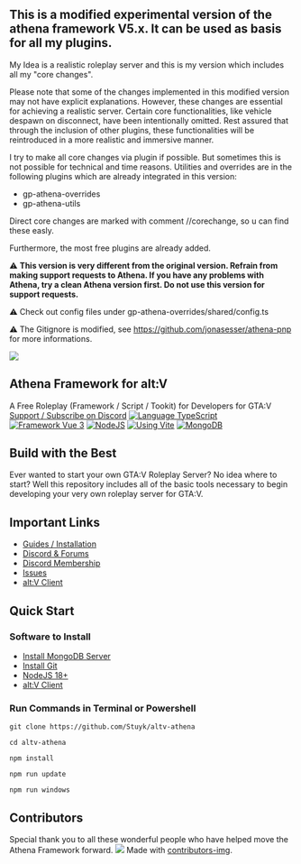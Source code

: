 <h2>This is a modified experimental version of the athena framework V5.x. It can be used as basis for all my plugins.</h2>

My Idea is a realistic roleplay server and this is my version which includes all my "core changes".

Please note that some of the changes implemented in this modified version may not have explicit explanations. However, these changes are essential for achieving a realistic server. Certain core functionalities, like vehicle despawn on disconnect, have been intentionally omitted. Rest assured that through the inclusion of other plugins, these functionalities will be reintroduced in a more realistic and immersive manner.

I try to make all core changes via plugin if possible. But sometimes this is not possible for technical and time reasons. Utilities and overrides are in the following plugins which are already integrated in this version:

-   gp-athena-overrides
-   gp-athena-utils

Direct core changes are marked with comment //corechange, so u can find these easly.

Furthermore, the most free plugins are already added.

⚠️ <b>This version is very different from the original version. Refrain from making support requests to Athena. If you have any problems with Athena, try a clean Athena version first. Do not use this version for support requests.</b>

⚠️ Check out config files under gp-athena-overrides/shared/config.ts

⚠️ The Gitignore is modified, see https://github.com/jonasesser/athena-pnp for more informations.

<img src="https://i.imgur.com/LhhWWET.png">

<h2>Athena Framework for alt:V</h2>A Free Roleplay (Framework / Script / Tookit) for Developers for GTA:V <a href="https://discord.com/servers/athena-framework-790039623648542760">Support / Subscribe on Discord</a> <a href="https://typescriptlang.org"><img src="https://img.shields.io/badge/Typescript-Typescript-007acc?label=" alt="Language TypeScript"></a> <a href="https://vuejs.org"><img src="https://img.shields.io/badge/Framework-Vue%203-green.svg?label=" alt="Framework Vue 3"></a> <a href="https://nodejs.org"><img src="https://img.shields.io/badge/Using-NodeJS-darkgreen.svg?label=" alt="NodeJS"></a> <a href="https://vitejs.dev"><img src="https://img.shields.io/badge/Using-Vite-cyan.svg?label=" alt="Using Vite"></a> <a href="https://mongodb.com/"><img src="https://img.shields.io/badge/Using-MongoDB-green.svg?label=" alt="MongoDB"></a>

## Build with the Best

Ever wanted to start your own GTA:V Roleplay Server? No idea where to start? Well this repository includes all of the basic tools necessary to begin developing your very own roleplay server for GTA:V.

## Important Links

-   [Guides / Installation](https://athenaframework.com)
-   [Discord & Forums](https://ares.stuyk.com/v1/get/discord)
-   [Discord Membership](https://discord.com/servers/athena-framework-790039623648542760)
-   [Issues](https://github.com/Stuyk/altv-athena/issues)
-   [alt:V Client](https://altv.mp)

## Quick Start

### Software to Install

-   [Install MongoDB Server](https://www.mongodb.com/try/download/community)
-   [Install Git](https://git-scm.com/downloads)
-   [NodeJS 18+](https://nodejs.org/en/download/)
-   [alt:V Client](https://altv.mp/)

### Run Commands in Terminal or Powershell

```
git clone https://github.com/Stuyk/altv-athena
```

```
cd altv-athena
```

```
npm install
```

```
npm run update
```

```
npm run windows
```

## Contributors

Special thank you to all these wonderful people who have helped move the Athena Framework forward.
<a href="https://github.com/stuyk/altv-athena/graphs/contributors"><img src="https://contrib.rocks/image?repo=stuyk/altv-athena"></a>
Made with [contributors-img](https://contrib.rocks).
